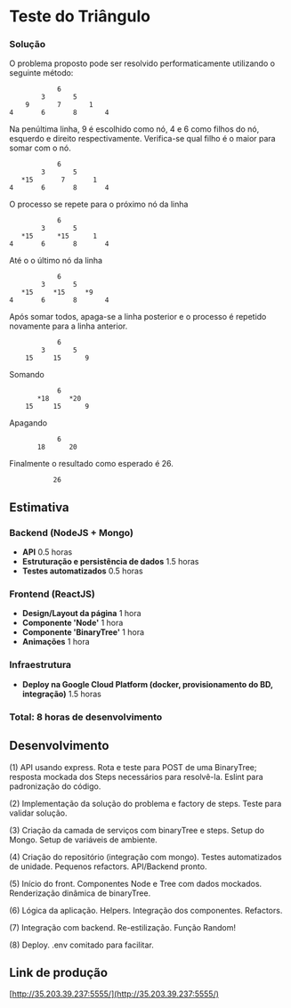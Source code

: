 # Teste do Triângulo

### Solução


O problema proposto pode ser resolvido performaticamente utilizando o seguinte método:


                6
            3       5
        9       7       1
    4       6       8       4    

Na penúltima linha, 9 é escolhido como nó, 4 e 6 como filhos do nó, esquerdo e direito respectivamente. Verifica-se qual filho é o maior para somar com o nó.

                6
            3       5
       *15       7       1
    4       6       8       4    

O processo se repete para o próximo nó da linha

                6
            3       5
       *15      *15      1
    4       6       8       4

Até o o último nó da linha

                6
            3       5
       *15     *15     *9
    4       6       8       4

Após somar todos, apaga-se a linha posterior e o processo é repetido novamente para a linha anterior.

                6
            3       5
        15     15      9

Somando

                6
           *18     *20
        15     15      9

Apagando

                6
           18      20

Finalmente o resultado como esperado é 26.

               26
           
## Estimativa

### Backend (NodeJS + Mongo)

* **API** 0.5 horas
* **Estruturação e persistência de dados** 1.5 horas
* **Testes automatizados** 0.5 horas

### Frontend (ReactJS)

* **Design/Layout da página** 1 hora
* **Componente 'Node'** 1 hora
* **Componente 'BinaryTree'** 1 hora
* **Animações** 1 hora

### Infraestrutura

* **Deploy na Google Cloud Platform (docker, provisionamento do BD, integração)** 1.5 horas

### Total: 8 horas de desenvolvimento

## Desenvolvimento

(1)
API usando express.
Rota e teste para POST de uma BinaryTree; resposta mockada dos Steps necessários para resolvê-la.
Eslint para padronização do código.

(2)
Implementação da solução do problema e factory de steps.
Teste para validar solução.

(3)
Criação da camada de serviços com binaryTree e steps.
Setup do Mongo.
Setup de variáveis de ambiente.

(4)
Criação do repositório (integração com mongo).
Testes automatizados de unidade.
Pequenos refactors.
API/Backend pronto.

(5)
Início do front.
Componentes Node e Tree com dados mockados.
Renderização dinâmica de binaryTree.

(6)
Lógica da aplicação.
Helpers.
Integração dos componentes.
Refactors.

(7)
Integração com backend.
Re-estilização.
Função Random!

(8)
Deploy.
.env comitado para facilitar.

## Link de produção

[http://35.203.39.237:5555/](http://35.203.39.237:5555/)